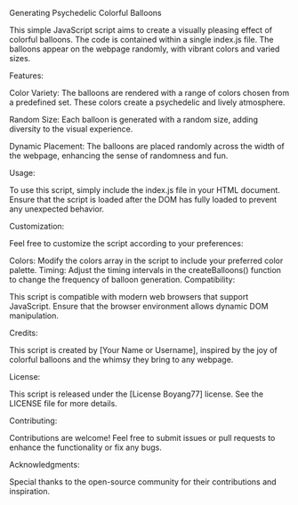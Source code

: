 Generating Psychedelic Colorful Balloons

This simple JavaScript script aims to create a visually pleasing effect of colorful balloons. The code is contained within a single index.js file. The balloons appear on the webpage randomly, with vibrant colors and varied sizes.

Features:

Color Variety: The balloons are rendered with a range of colors chosen from a predefined set. These colors create a psychedelic and lively atmosphere.

Random Size: Each balloon is generated with a random size, adding diversity to the visual experience.

Dynamic Placement: The balloons are placed randomly across the width of the webpage, enhancing the sense of randomness and fun.

Usage:

To use this script, simply include the index.js file in your HTML document. Ensure that the script is loaded after the DOM has fully loaded to prevent any unexpected behavior.

Customization:

Feel free to customize the script according to your preferences:

Colors: Modify the colors array in the script to include your preferred color palette.
Timing: Adjust the timing intervals in the createBalloons() function to change the frequency of balloon generation.
Compatibility:

This script is compatible with modern web browsers that support JavaScript. Ensure that the browser environment allows dynamic DOM manipulation.

Credits:

This script is created by [Your Name or Username], inspired by the joy of colorful balloons and the whimsy they bring to any webpage.

License:

This script is released under the [License Boyang77] license. See the LICENSE file for more details.

Contributing:

Contributions are welcome! Feel free to submit issues or pull requests to enhance the functionality or fix any bugs.

Acknowledgments:

Special thanks to the open-source community for their contributions and inspiration.